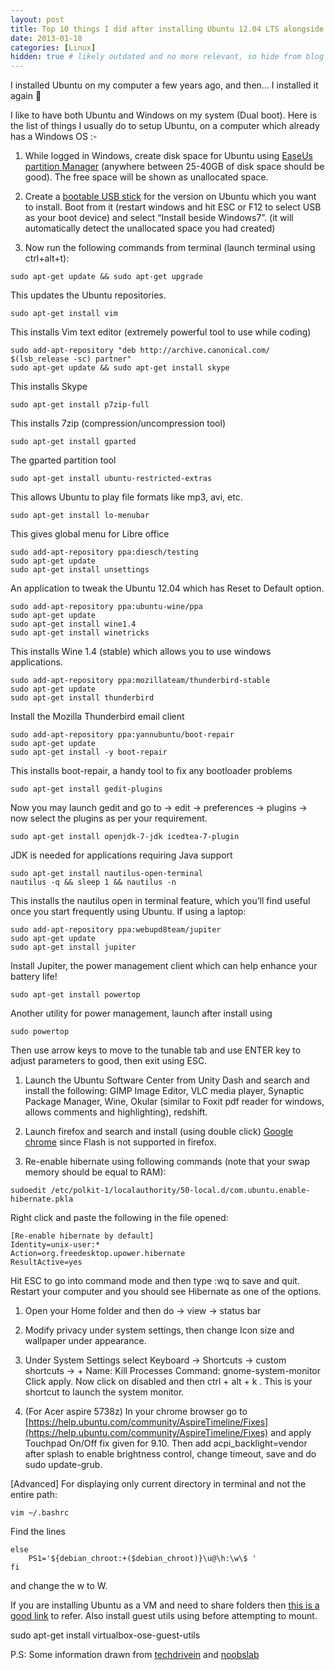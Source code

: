 ```yaml
---
layout: post
title: Top 10 things I did after installing Ubuntu 12.04 LTS alongside Windows7
date: 2013-01-18
categories: [Linux]
hidden: true # likely outdated and no more relevant, so hide from blog page
---
```


I installed Ubuntu on my computer a few years ago, and then… I installed it again 🙂

I like to have both Ubuntu and Windows on my system (Dual boot). Here is the list of things I usually do to setup Ubuntu, on a computer which already has a Windows OS :-

1. While logged in Windows, create disk space for Ubuntu using [EaseUs partition Manager](http://www.partition-tool.com/download.htm) (anywhere between 25-40GB of disk space should be good). The free space will be shown as unallocated space.

1. Create a [bootable USB stick](http://www.ubuntu.com/download/help/create-a-usb-stick-on-windows) for the version on Ubuntu which you want to install. Boot from it  (restart windows and hit ESC or F12 to select USB as your boot device) and select “Install beside Windows7”. (it will automatically detect the unallocated space you had created)

1. Now run the following commands from terminal (launch terminal using ctrl+alt+t):
```shell
sudo apt-get update && sudo apt-get upgrade
```
This updates the Ubuntu repositories.
```shell
sudo apt-get install vim
```
This installs Vim text editor (extremely powerful tool to use while coding)
```shell
sudo add-apt-repository "deb http://archive.canonical.com/ $(lsb_release -sc) partner"
sudo apt-get update && sudo apt-get install skype
```
This installs Skype
```shell
sudo apt-get install p7zip-full
```
This installs 7zip (compression/uncompression tool)
```shell
sudo apt-get install gparted
```
The gparted partition tool
```shell
sudo apt-get install ubuntu-restricted-extras
```
This allows Ubuntu to play file formats like mp3, avi, etc.
```shell
sudo apt-get install lo-menubar
```
This gives global menu for Libre office
```shell
sudo add-apt-repository ppa:diesch/testing
sudo apt-get update
sudo apt-get install unsettings
```
An application to tweak the Ubuntu 12.04 which has Reset to Default option.
```shell
sudo add-apt-repository ppa:ubuntu-wine/ppa
sudo apt-get update
sudo apt-get install wine1.4
sudo apt-get install winetricks
```
This installs Wine 1.4 (stable) which allows you to use windows applications.
```shell
sudo add-apt-repository ppa:mozillateam/thunderbird-stable
sudo apt-get update
sudo apt-get install thunderbird
```
Install the Mozilla Thunderbird email client
```shell
sudo add-apt-repository ppa:yannubuntu/boot-repair
sudo apt-get update
sudo apt-get install -y boot-repair
```
This installs boot-repair, a handy tool to fix any bootloader problems
```shell
sudo apt-get install gedit-plugins
```
Now you may launch gedit and go to → edit → preferences → plugins → now select the plugins as per your requirement.
```shell
sudo apt-get install openjdk-7-jdk icedtea-7-plugin
```
JDK is needed for applications requiring Java support
```shell
sudo apt-get install nautilus-open-terminal
nautilus -q && sleep 1 && nautilus -n
```
This installs the nautilus open in terminal feature, which you’ll find useful once you start frequently using Ubuntu.
If using a laptop:
```shell
sudo add-apt-repository ppa:webupd8team/jupiter
sudo apt-get update
sudo apt-get install jupiter
```
Install Jupiter, the power management client which can help enhance your battery life!
```shell
sudo apt-get install powertop
```
Another utility for power management, launch after install using
```shell
sudo powertop
```
Then use arrow keys to move to the tunable tab and use ENTER key to adjust parameters to good, then exit using ESC.

1. Launch the Ubuntu Software Center from Unity Dash and search and install the following: GIMP Image Editor, VLC media player, Synaptic Package Manager, Wine, Okular (similar to Foxit pdf reader for windows, allows comments and highlighting), redshift.

1. Launch firefox and search and install (using double click) [Google chrome](https://www.google.com/intl/en/chrome/browser/) since Flash is not supported in firefox.

1. Re-enable hibernate using following commands (note that your swap memory should be equal to RAM):
```shell
sudoedit /etc/polkit-1/localauthority/50-local.d/com.ubuntu.enable-hibernate.pkla
```
Right click and paste the following in the file opened:
```shell
[Re-enable hibernate by default]
Identity=unix-user:*
Action=org.freedesktop.upower.hibernate
ResultActive=yes
```
Hit ESC to go into command mode and then type :wq to save and quit. Restart your computer and you should see Hibernate as one of the options.

1. Open your Home folder and then do → view → status bar

1. Modify privacy under system settings, then change Icon size and wallpaper under appearance.

1. Under System Settings select Keyboard → Shortcuts → custom shortcuts → +
Name: Kill Processes     Command: gnome-system-monitor
Click apply. Now click on disabled and then ctrl + alt + k . This is your shortcut to launch the system monitor.

10. (For Acer aspire 5738z) In your chrome browser go to [https://help.ubuntu.com/community/AspireTimeline/Fixes](https://help.ubuntu.com/community/AspireTimeline/Fixes) and apply Touchpad On/Off fix given for 9.10. Then add acpi_backlight=vendor after splash to enable brightness control, change timeout, save and do sudo update-grub.

[Advanced] For displaying only current directory in terminal and not the entire path:
```shell
vim ~/.bashrc
```
Find the lines
```shell
else
    PS1='${debian_chroot:+($debian_chroot)}\u@\h:\w\$ '
fi
```
and change the w to W.

If you are installing Ubuntu as a VM and need to share folders then [this is a good link](http://ubuntuexperiment.wordpress.com/2008/11/12/sharing-folders-between-host-and-guest-os-in-virtualbox/) to refer. Also install guest utils using before attempting to mount.

sudo apt-get install virtualbox-ose-guest-utils

P.S: Some information drawn from [techdrivein](http://www.techdrivein.com/2012/06/25-things-i-did-after-installing-ubuntu.html) and [noobslab](http://www.noobslab.com/2012/04/important-things-to-do-after-install_26.html)
